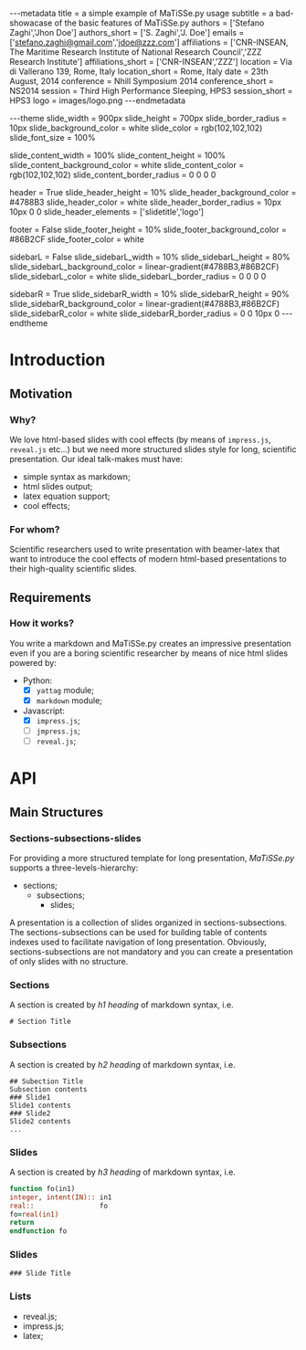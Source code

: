 

---metadata
title              = a simple example of MaTiSSe.py usage
subtitle           = a bad-showacase of the basic features of MaTiSSe.py
authors            = ['Stefano Zaghi','Jhon Doe']
authors_short      = ['S. Zaghi','J. Doe']
emails             = ['stefano.zaghi@gmail.com','jdoe@zzz.com']
affiliations       = ['CNR-INSEAN, The Maritime Research Institute of National Research Council','ZZZ Research Institute']
affiliations_short = ['CNR-INSEAN','ZZZ']
location           = Via di Vallerano 139, Rome, Italy
location_short     = Rome, Italy
date               = 23th August, 2014
conference         = Nhill Symposium 2014
conference_short   = NS2014
session            = Third High Performance Sleeping, HPS3
session_short      = HPS3
logo               = images/logo.png
---endmetadata

---theme
slide_width            = 900px
slide_height           = 700px
slide_border_radius    = 10px
slide_background_color = white
slide_color            = rgb(102,102,102)
slide_font_size        = 100%

slide_content_width            = 100%
slide_content_height           = 100%
slide_content_background_color = white
slide_content_color            = rgb(102,102,102)
slide_content_border_radius    = 0 0 0 0

header                        = True
slide_header_height           = 10%
slide_header_background_color = #4788B3
slide_header_color            = white
slide_header_border_radius    = 10px 10px 0 0
slide_header_elements         = ['slidetitle','logo']

footer                        = False
slide_footer_height           = 10%
slide_footer_background_color = #86B2CF
slide_footer_color            = white

sidebarL                        = False
slide_sidebarL_width            = 10%
slide_sidebarL_height           = 80%
slide_sidebarL_background_color = linear-gradient(#4788B3,#86B2CF)
slide_sidebarL_color            = white
slide_sidebarL_border_radius    = 0 0 0 0

sidebarR                        = True
slide_sidebarR_width            = 10%
slide_sidebarR_height           = 90%
slide_sidebarR_background_color = linear-gradient(#4788B3,#86B2CF)
slide_sidebarR_color            = white
slide_sidebarR_border_radius    = 0 0 10px 0
---endtheme

# Introduction

## Motivation

### Why?
We love html-based slides with cool effects (by means of `impress.js`, `reveal.js` etc...) but we need more structured slides style for long, scientific presentation. Our ideal talk-makes must have:

* simple syntax as markdown;
* html slides output;
* latex equation support;
* cool effects;

### For whom?
Scientific researchers used to write presentation with beamer-latex that want to introduce the cool effects of modern html-based presentations to their high-quality scientific slides.

## Requirements

### How it works?
You write a markdown and MaTiSSe.py creates an impressive presentation even if you are a boring scientific researcher by means of nice html slides powered by:

* Python:
    + [x] `yattag` module;
    + [x] `markdown` module;
* Javascript:
    + [x] `impress.js`;
    + [ ] `jmpress.js`;
    + [ ] `reveal.js`;

# API

## Main Structures

### Sections-subsections-slides
For providing a more structured template for long presentation, _MaTiSSe.py_ supports a three-levels-hierarchy:

* sections;
    * subsections;
        * slides;

A presentation is a collection of slides organized in sections-subsections. The sections-subsections can be used for building table of contents indexes used to facilitate navigation of long presentation. Obviously, sections-subsections are not mandatory and you can create a presentation of only slides with no structure.

### Sections

A section is created by _h1 heading_ of markdown syntax, i.e.

```
# Section Title
```

### Subsections

A section is created by _h2 heading_ of markdown syntax, i.e.

```
## Subection Title
Subsection contents
### Slide1
Slide1 contents
### Slide2
Slide2 contents
...
```

### Slides

A section is created by _h3 heading_ of markdown syntax, i.e.

```fortran
function fo(in1)
integer, intent(IN):: in1
real::                fo
fo=real(in1)
return
endfunction fo
```

### Slides

```
### Slide Title
```
### Lists
* reveal.js;
* impress.js;
* latex;
